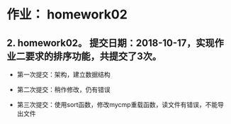 # 作业： homework02


## 2. homework02。 	提交日期：2018-10-17，实现作业二要求的排序功能，共提交了3次。

* 第一次提交：架构，建立数据结构

* 第二次提交：稍作修改，仍有错误

* 第三次提交：使用sort函数，修改mycmp重载函数，读文件有错误，不能导出文件